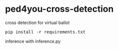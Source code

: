 # ped4you-cross-detection
cross detection for virtual ballot

<pre>
pip install -r requirements.txt
</pre>

inference with inference.py
